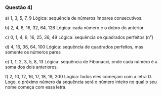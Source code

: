 ### Questão 4)

a) 1, 3, 5, 7, 9
Lógica: sequência de números ímpares consecutivos.

b) 2, 4, 8, 16, 32, 64, 128
Lógica: cada número é o dobro do anterior.

c) 0, 1, 4, 9, 16, 25, 36, 49
Lógica: sequência de quadrados perfeitos (n²)

d) 4, 16, 36, 64, 100
Lógica: sequência de quadrados perfeitos, mas somente os números pares

e) 1, 1, 2, 3, 5, 8, 13
Lógica: sequência de Fibonacci, onde cada número é a soma dos dois anteriores.

f) 2, 10, 12, 16, 17, 18, 19, 200
Lógica: todos eles começam com a letra D. Logo, o próximo número da sequência será o número inteiro no qual o seu nome começa com essa letra.